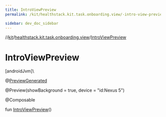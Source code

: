 ```yaml
---
title: IntroViewPreview
permalink: /kit/healthstack.kit.task.onboarding.view/-intro-view-preview.html

sidebar: dev_doc_sidebar
---
```

//[kit](../../kit.html)/[healthstack.kit.task.onboarding.view](index.html)/[IntroViewPreview](-intro-view-preview.html)



# IntroViewPreview



[androidJvm]\




@[PreviewGenerated](../healthstack.kit.annotation/-preview-generated/index.html)



@Preview(showBackground = true, device = &quot;id:Nexus 5&quot;)



@Composable



fun [IntroViewPreview](-intro-view-preview.html)()




